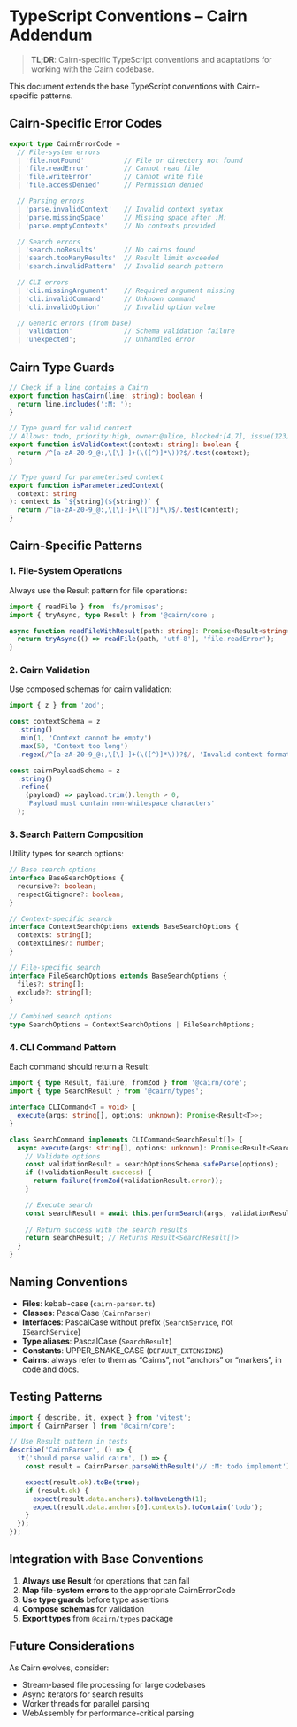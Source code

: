 # TypeScript Conventions – Cairn Addendum

> **TL;DR**: Cairn-specific TypeScript conventions and adaptations for working with the Cairn codebase.

This document extends the base TypeScript conventions with Cairn-specific patterns.

## Cairn-Specific Error Codes

```typescript
export type CairnErrorCode =
  // File-system errors
  | 'file.notFound'          // File or directory not found
  | 'file.readError'         // Cannot read file
  | 'file.writeError'        // Cannot write file
  | 'file.accessDenied'      // Permission denied

  // Parsing errors
  | 'parse.invalidContext'   // Invalid context syntax
  | 'parse.missingSpace'     // Missing space after :M:
  | 'parse.emptyContexts'    // No contexts provided

  // Search errors
  | 'search.noResults'       // No cairns found
  | 'search.tooManyResults'  // Result limit exceeded
  | 'search.invalidPattern'  // Invalid search pattern

  // CLI errors
  | 'cli.missingArgument'    // Required argument missing
  | 'cli.invalidCommand'     // Unknown command
  | 'cli.invalidOption'      // Invalid option value

  // Generic errors (from base)
  | 'validation'             // Schema validation failure
  | 'unexpected';            // Unhandled error
```

## Cairn Type Guards

```typescript
// Check if a line contains a Cairn
export function hasCairn(line: string): boolean {
  return line.includes(':M: ');
}

// Type guard for valid context
// Allows: todo, priority:high, owner:@alice, blocked:[4,7], issue(123)
export function isValidContext(context: string): boolean {
  return /^[a-zA-Z0-9_@:,\[\]-]+(\([^)]*\))?$/.test(context);
}

// Type guard for parameterised context
export function isParameterizedContext(
  context: string
): context is `${string}(${string})` {
  return /^[a-zA-Z0-9_@:,\[\]-]+\([^)]*\)$/.test(context);
}
```

## Cairn-Specific Patterns

### 1. File-System Operations

Always use the Result pattern for file operations:

```typescript
import { readFile } from 'fs/promises';
import { tryAsync, type Result } from '@cairn/core';

async function readFileWithResult(path: string): Promise<Result<string>> {
  return tryAsync(() => readFile(path, 'utf-8'), 'file.readError');
}
```

### 2. Cairn Validation

Use composed schemas for cairn validation:

```typescript
import { z } from 'zod';

const contextSchema = z
  .string()
  .min(1, 'Context cannot be empty')
  .max(50, 'Context too long')
  .regex(/^[a-zA-Z0-9_@:,\[\]-]+(\([^)]*\))?$/, 'Invalid context format');

const cairnPayloadSchema = z
  .string()
  .refine(
    (payload) => payload.trim().length > 0,
    'Payload must contain non-whitespace characters'
  );
```

### 3. Search Pattern Composition

Utility types for search options:

```typescript
// Base search options
interface BaseSearchOptions {
  recursive?: boolean;
  respectGitignore?: boolean;
}

// Context-specific search
interface ContextSearchOptions extends BaseSearchOptions {
  contexts: string[];
  contextLines?: number;
}

// File-specific search
interface FileSearchOptions extends BaseSearchOptions {
  files?: string[];
  exclude?: string[];
}

// Combined search options
type SearchOptions = ContextSearchOptions | FileSearchOptions;
```

### 4. CLI Command Pattern

Each command should return a Result:

```typescript
import { type Result, failure, fromZod } from '@cairn/core';
import { type SearchResult } from '@cairn/types';

interface CLICommand<T = void> {
  execute(args: string[], options: unknown): Promise<Result<T>>;
}

class SearchCommand implements CLICommand<SearchResult[]> {
  async execute(args: string[], options: unknown): Promise<Result<SearchResult[]>> {
    // Validate options
    const validationResult = searchOptionsSchema.safeParse(options);
    if (!validationResult.success) {
      return failure(fromZod(validationResult.error));
    }

    // Execute search
    const searchResult = await this.performSearch(args, validationResult.data);
    
    // Return success with the search results
    return searchResult; // Returns Result<SearchResult[]>
  }
}
```

## Naming Conventions

- **Files**: kebab-case (`cairn-parser.ts`)
- **Classes**: PascalCase (`CairnParser`)
- **Interfaces**: PascalCase without prefix (`SearchService`, not `ISearchService`)
- **Type aliases**: PascalCase (`SearchResult`)
- **Constants**: UPPER_SNAKE_CASE (`DEFAULT_EXTENSIONS`)
- **Cairns**: always refer to them as “Cairns”, not “anchors” or “markers”, in code and docs.

## Testing Patterns

```typescript
import { describe, it, expect } from 'vitest';
import { CairnParser } from '@cairn/core';

// Use Result pattern in tests
describe('CairnParser', () => {
  it('should parse valid cairn', () => {
    const result = CairnParser.parseWithResult('// :M: todo implement');

    expect(result.ok).toBe(true);
    if (result.ok) {
      expect(result.data.anchors).toHaveLength(1);
      expect(result.data.anchors[0].contexts).toContain('todo');
    }
  });
});
```

## Integration with Base Conventions

1. **Always use Result<T>** for operations that can fail  
2. **Map file-system errors** to the appropriate CairnErrorCode  
3. **Use type guards** before type assertions  
4. **Compose schemas** for validation  
5. **Export types** from `@cairn/types` package  

## Future Considerations

As Cairn evolves, consider:  
- Stream-based file processing for large codebases  
- Async iterators for search results  
- Worker threads for parallel parsing  
- WebAssembly for performance-critical parsing